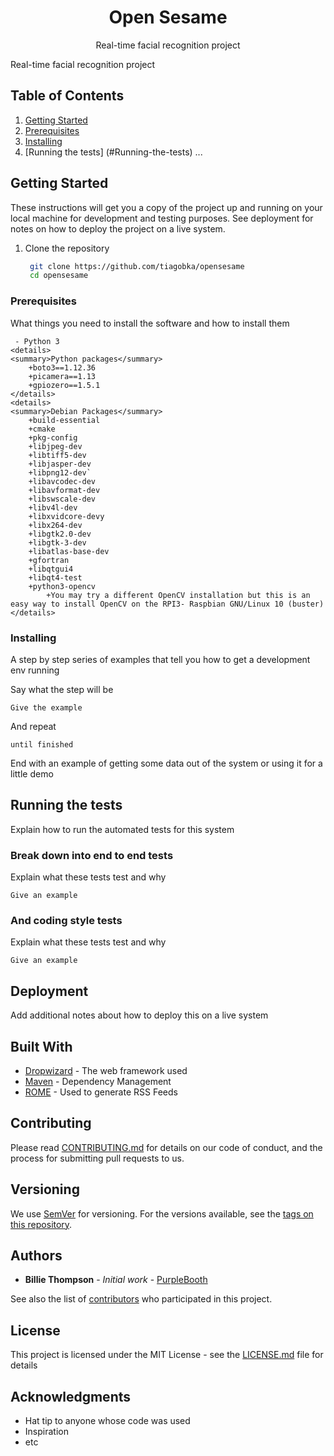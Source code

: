 <h1 align='center'>Open Sesame</h1>
<p align=center>
 Real-time facial recognition project
</p>
Real-time facial recognition project

## Table of Contents

1. [Getting Started](#Getting-Started)
2. [Prerequisites](#Prerequisites)
3. [Installing](#Installing)
4. [Running the tests] (#Running-the-tests)
...

## Getting Started

These instructions will get you a copy of the project up and running on your local machine for development and testing purposes. See deployment for notes on how to deploy the project on a live system.

1. Clone the repository
   ```bash
    git clone https://github.com/tiagobka/opensesame
    cd opensesame
    ```


### Prerequisites

What things you need to install the software and how to install them

```
 - Python 3
<details>
<summary>Python packages</summary>
	+boto3==1.12.36
	+picamera==1.13
	+gpiozero==1.5.1
</details>
<details>
<summary>Debian Packages</summary>
	+build-essential
 	+cmake 
	+pkg-config
	+libjpeg-dev
	+libtiff5-dev
	+libjasper-dev
	+libpng12-dev`
	+libavcodec-dev
	+libavformat-dev
	+libswscale-dev
	+libv4l-dev
	+libxvidcore-devy
	+libx264-dev
	+libgtk2.0-dev
	+libgtk-3-dev
	+libatlas-base-dev
	+gfortran
	+libqtgui4
	+libqt4-test
	+python3-opencv 
		+You may try a different OpenCV installation but this is an easy way to install OpenCV on the RPI3- Raspbian GNU/Linux 10 (buster) 
</details>
```

### Installing

A step by step series of examples that tell you how to get a development env running

Say what the step will be

```
Give the example
```

And repeat

```
until finished
```

End with an example of getting some data out of the system or using it for a little demo

## Running the tests

Explain how to run the automated tests for this system

### Break down into end to end tests

Explain what these tests test and why

```
Give an example
```

### And coding style tests

Explain what these tests test and why

```
Give an example
```

## Deployment

Add additional notes about how to deploy this on a live system

## Built With

* [Dropwizard](http://www.dropwizard.io/1.0.2/docs/) - The web framework used
* [Maven](https://maven.apache.org/) - Dependency Management
* [ROME](https://rometools.github.io/rome/) - Used to generate RSS Feeds

## Contributing

Please read [CONTRIBUTING.md](https://gist.github.com/PurpleBooth/b24679402957c63ec426) for details on our code of conduct, and the process for submitting pull requests to us.

## Versioning

We use [SemVer](http://semver.org/) for versioning. For the versions available, see the [tags on this repository](https://github.com/your/project/tags). 

## Authors

* **Billie Thompson** - *Initial work* - [PurpleBooth](https://github.com/PurpleBooth)

See also the list of [contributors](https://github.com/your/project/contributors) who participated in this project.

## License

This project is licensed under the MIT License - see the [LICENSE.md](LICENSE.md) file for details

## Acknowledgments

* Hat tip to anyone whose code was used
* Inspiration
* etc
